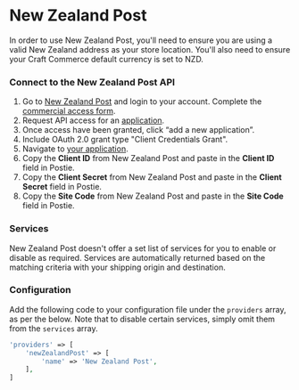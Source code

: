 # New Zealand Post
In order to use New Zealand Post, you'll need to ensure you are using a valid New Zealand address as your store location. You'll also need to ensure your Craft Commerce default currency is set to NZD.

### Connect to the New Zealand Post API
1. Go to <a href="https://www.nzpost.co.nz/" target="_blank">New Zealand Post</a> and login to your account. Complete the <a href="https://www.nzpost.co.nz/user/developer-centre/register/commercial/shipping" target="_blank">commercial access form</a>.
1. Request API access for an <a href="https://www.nzpost.co.nz/business/developer-centre" target="_blank">application</a>.
1. Once access have been granted, click “add a new application”.
1. Include OAuth 2.0 grant type "Client Credentials Grant".
1. Navigate to <a href="https://anypoint.mulesoft.com/exchange/portals/nz-post-group/applications/
" target="_blank">your application</a>.
1. Copy the **Client ID** from New Zealand Post and paste in the **Client ID** field in Postie.
1. Copy the **Client Secret** from New Zealand Post and paste in the **Client Secret** field in Postie.
1. Copy the **Site Code** from New Zealand Post and paste in the **Site Code** field in Postie.

### Services
New Zealand Post doesn't offer a set list of services for you to enable or disable as required. Services are automatically returned based on the matching criteria with your shipping origin and destination.

### Configuration
Add the following code to your configuration file under the `providers` array, as per the below. Note that to disable certain services, simply omit them from the `services` array.

```php
'providers' => [
    'newZealandPost' => [
        'name' => 'New Zealand Post',
    ],
]
```